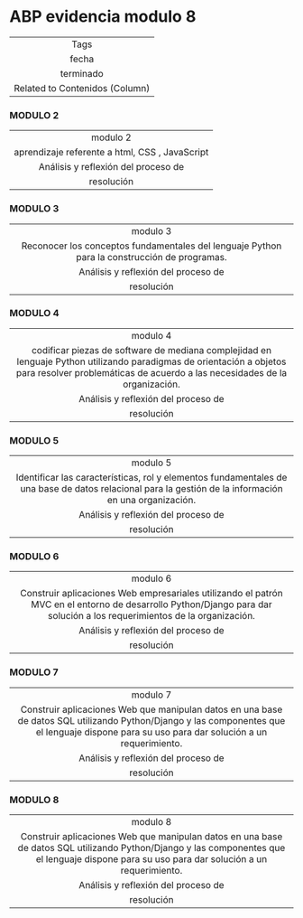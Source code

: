 # ABP evidencia modulo 8

|  |
| :---: |
| Tags |  |
| fecha |  |
| terminado |  |
| Related to Contenidos (Column) |  |

### MODULO 2

|  |
| :---: |
| modulo 2 | **Fundamentos del Desarrollo Front-End** |
| aprendizaje referente a html, CSS , JavaScript | Reconocer los principales aspectos relacionados con el desarrollo web distinguiendo el rol y elementos fundamentales de Front-End. |
| Análisis y reflexión del proceso de
resolución | creación de una pagina web básica usando los conocimientos aprendidos en el modulo 2 con HTML, CSS, JS. BOOTSTRAP, JQUERY Y GITHUB. |

### MODULO 3

|  |
| :---: |
| modulo 3 | **Fundamentos de Programación en Python** |
| Reconocer los conceptos fundamentales del lenguaje Python para la construcción de programas. | Codificar piezas de software de baja complejidad utilizando lenguaje Python para resolver problemáticas comunes de acuerdo a las necesidades de la industria. |
| Análisis y reflexión del proceso de
resolución | en este modulo aprendimos sobre python  tipos de datos, sentencias básicas, condicionales etc.  solucionando una problemática propuesta |

### MODULO 4

|  |
| :---: |
| modulo 4 | **Programación Avanzada en Python v2** |
| codificar piezas de software de mediana complejidad en lenguaje Python utilizando paradigmas de orientación a objetos para resolver problemáticas de acuerdo a las necesidades de la organización. | crear algoritmos capaces de emular un  ecommerce, con python clases, y algoritmos etc |
| Análisis y reflexión del proceso de
resolución | dado lo aprendido decidí usar  clases y algoritmos para crear usuarios productos y proveedores también se crearon diagramas de clases para dicho aprendizaje |

### MODULO 5

|  |
| :---: |
| modulo 5 | **Fundamentos de Bases de Datos Relacionales** |
| Identificar las características, rol y elementos fundamentales de una base de datos relacional para la gestión de la información en una organización. | Utilizar lenguaje estructurado de consultas SQL para la obtención de información que satisface los requerimientos planteados a partir de un modelo de datos dado. |
| Análisis y reflexión del proceso de
resolución | dados los aprendizaje de SQL se creo un diagrama de clases el cual se uso para el manejo de los datos a guardar Tambien se crearos diferentes bases de datos para este aprendizaje |

### MODULO 6

|  |
| :---: |
| modulo 6 | **Desarrollo de Aplicaciones Web con Python** |
| Construir aplicaciones Web empresariales utilizando el patrón MVC en el entorno de desarrollo Python/Django para dar solución a los requerimientos de la organización. | Describir las características fundamentales del framework Django para el desarrollo de aplicaciones empresariales acorde al entorno Python. |
| Análisis y reflexión del proceso de
resolución | se aprende sobre temas del framework Django tales como  views templates contenido dinámico formularios controles de seguridad etc. |

### MODULO 7

|  |
| :---: |
| modulo 7 | **Desarrollo de Aplicaciones Web con Python** |
| Construir aplicaciones Web que manipulan datos en una base de datos SQL utilizando Python/Django y las componentes que el lenguaje dispone para su uso para dar solución a un requerimiento. | Describir las características fundamentales de la integración del framework Django con bases de datos. |
| Análisis y reflexión del proceso de
resolución | en este modulo se usan los conocimientos  sobre  python, clases, modelos de bases de datos, migraciones etc. |

### MODULO 8

|  |
| :---: |
| modulo 8 | **Desarrollo de Aplicaciones Web con Python** |
| Construir aplicaciones Web que manipulan datos en una base de datos SQL utilizando Python/Django y las componentes que el lenguaje dispone para su uso para dar solución a un requerimiento. | Describir las características fundamentales de la integración del framework Django con bases de datos. |
| Análisis y reflexión del proceso de
resolución | en este modulo se usan los conocimientos  sobre  python, clases, modelos de bases de datos, migraciones etc. también se empieza a crear el proyecto final con los aprendizajes del bootcamp en mi caso el proyecto elejido para dicho proyecto es una api desarrollada con django, fastapi, docker etc para mas informacion de el proyecto pueden verlo en mi github. |